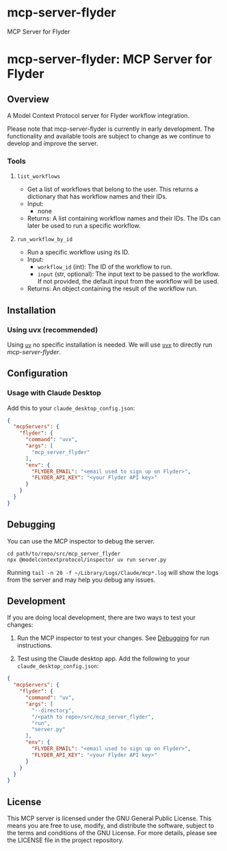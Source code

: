 # mcp-server-flyder
MCP Server for Flyder

# mcp-server-flyder: MCP Server for Flyder

## Overview

A Model Context Protocol server for Flyder workflow integration.

Please note that mcp-server-flyder is currently in early development. The functionality and available tools are subject to change as we continue to develop and improve the server.

### Tools

1. `list_workflows`
   - Get a list of workflows that belong to the user. This returns a dictionary that has workflow names and their IDs.
   - Input:
     - none
   - Returns: A list containing workflow names and their IDs. The IDs can later be used to run a specific workflow.

2. `run_workflow_by_id`
   - Run a specific workflow using its ID.
   - Input:
     - `workflow_id` (int): The ID of the workflow to run.
     - `input` (str, optional): The input text to be passed to the workflow. If not provided, the default input from the workflow will be used.
   - Returns: An object containing the result of the workflow run.

## Installation

### Using uvx (recommended)

Using [`uv`](https://docs.astral.sh/uv/) no specific installation is needed. We will use [`uvx`](https://docs.astral.sh/uv/guides/tools/) to directly run *mcp-server-flyder*.

## Configuration

### Usage with Claude Desktop

Add this to your `claude_desktop_config.json`:

```json
{
  "mcpServers": {
    "flyder": {
      "command": "uvx",
      "args": [ 
        "mcp_server_flyder"
      ],
      "env": {
        "FLYDER_EMAIL": "<email used to sign up on Flyder>",
        "FLYDER_API_KEY": "<your Flyder API key>"
      }
    }
  }
}
```

## Debugging

You can use the MCP inspector to debug the server. 

```
cd path/to/repo/src/mcp_server_flyder
npx @modelcontextprotocol/inspector uv run server.py
```

Running `tail -n 20 -f ~/Library/Logs/Claude/mcp*.log` will show the logs from the server and may
help you debug any issues.

## Development

If you are doing local development, there are two ways to test your changes:

1. Run the MCP inspector to test your changes. See [Debugging](#debugging) for run instructions.

2. Test using the Claude desktop app. Add the following to your `claude_desktop_config.json`:

```json
{
  "mcpServers": {
    "flyder": {
      "command": "uv",
      "args": [ 
        "--directory",
        "/<path to repo>/src/mcp_server_flyder",
        "run",
        "server.py"
      ],
      "env": {
        "FLYDER_EMAIL": "<email used to sign up on Flyder>",
        "FLYDER_API_KEY": "<your Flyder API key>"
      }
    }
  }
}
```


## License

This MCP server is licensed under the GNU General Public License. This means you are free to use, modify, and distribute the software, subject to the terms and conditions of the GNU License. For more details, please see the LICENSE file in the project repository.
